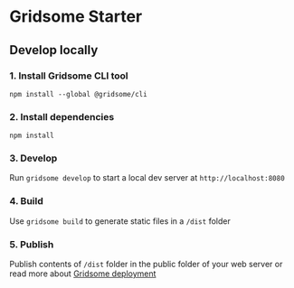 # Gridsome Starter

## Develop locally

### 1. Install Gridsome CLI tool

`npm install --global @gridsome/cli`

### 2. Install dependencies

`npm install`

### 3. Develop

Run `gridsome develop` to start a local dev server at `http://localhost:8080`

### 4. Build

Use `gridsome build` to generate static files in a `/dist` folder

### 5. Publish

Publish contents of `/dist` folder in the public folder of your web server or read more about [Gridsome deployment](https://gridsome.org/docs/deployment/)
